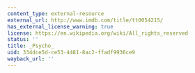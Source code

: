 ```yaml
---
content_type: external-resource
external_url: http://www.imdb.com/title/tt0054215/
has_external_license_warning: true
license: https://en.wikipedia.org/wiki/All_rights_reserved
status: ''
title: _Psycho_
uid: 334dce5d-ce53-4481-8ac2-ffadf9936ce9
wayback_url: ''
---
```

